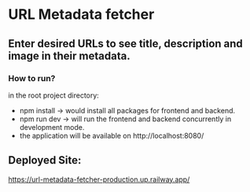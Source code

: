 # URL Metadata fetcher
## Enter desired URLs to see title, description and image in their metadata.

### How to run?
in the root project directory:

- npm install -> would install all packages for frontend and backend.
- npm run dev -> will run the frontend and backend concurrently in development mode.
- the application will be available on http://localhost:8080/ 


## Deployed Site:
https://url-metadata-fetcher-production.up.railway.app/


